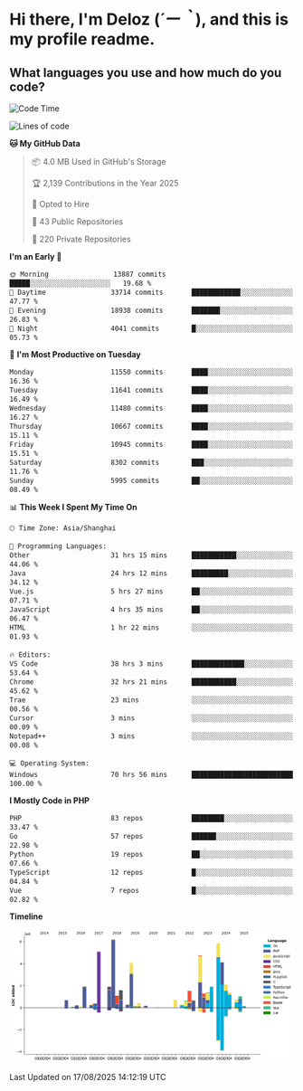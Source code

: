 # **Hi there, I'm Deloz (*´ー｀*), and this is my profile readme.**

## **What languages you use and how much do you code?**

<!--START_SECTION:waka-->
![Code Time](http://img.shields.io/badge/Code%20Time-7%2C169%20hrs%2056%20mins-blue)

![Lines of code](https://img.shields.io/badge/From%20Hello%20World%20I%27ve%20Written-52.8%20million%20lines%20of%20code-blue)

**🐱 My GitHub Data** 

> 📦 4.0 MB Used in GitHub's Storage 
 > 
> 🏆 2,139 Contributions in the Year 2025
 > 
> 💼 Opted to Hire
 > 
> 📜 43 Public Repositories 
 > 
> 🔑 220 Private Repositories 
 > 
**I'm an Early 🐤** 

```text
🌞 Morning                13887 commits       █████░░░░░░░░░░░░░░░░░░░░   19.68 % 
🌆 Daytime                33714 commits       ████████████░░░░░░░░░░░░░   47.77 % 
🌃 Evening                18938 commits       ███████░░░░░░░░░░░░░░░░░░   26.83 % 
🌙 Night                  4041 commits        █░░░░░░░░░░░░░░░░░░░░░░░░   05.73 % 
```
📅 **I'm Most Productive on Tuesday** 

```text
Monday                   11550 commits       ████░░░░░░░░░░░░░░░░░░░░░   16.36 % 
Tuesday                  11641 commits       ████░░░░░░░░░░░░░░░░░░░░░   16.49 % 
Wednesday                11480 commits       ████░░░░░░░░░░░░░░░░░░░░░   16.27 % 
Thursday                 10667 commits       ████░░░░░░░░░░░░░░░░░░░░░   15.11 % 
Friday                   10945 commits       ████░░░░░░░░░░░░░░░░░░░░░   15.51 % 
Saturday                 8302 commits        ███░░░░░░░░░░░░░░░░░░░░░░   11.76 % 
Sunday                   5995 commits        ██░░░░░░░░░░░░░░░░░░░░░░░   08.49 % 
```


📊 **This Week I Spent My Time On** 

```text
🕑︎ Time Zone: Asia/Shanghai

💬 Programming Languages: 
Other                    31 hrs 15 mins      ███████████░░░░░░░░░░░░░░   44.06 % 
Java                     24 hrs 12 mins      █████████░░░░░░░░░░░░░░░░   34.12 % 
Vue.js                   5 hrs 27 mins       ██░░░░░░░░░░░░░░░░░░░░░░░   07.71 % 
JavaScript               4 hrs 35 mins       ██░░░░░░░░░░░░░░░░░░░░░░░   06.47 % 
HTML                     1 hr 22 mins        ░░░░░░░░░░░░░░░░░░░░░░░░░   01.93 % 

🔥 Editors: 
VS Code                  38 hrs 3 mins       █████████████░░░░░░░░░░░░   53.64 % 
Chrome                   32 hrs 21 mins      ███████████░░░░░░░░░░░░░░   45.62 % 
Trae                     23 mins             ░░░░░░░░░░░░░░░░░░░░░░░░░   00.56 % 
Cursor                   3 mins              ░░░░░░░░░░░░░░░░░░░░░░░░░   00.09 % 
Notepad++                3 mins              ░░░░░░░░░░░░░░░░░░░░░░░░░   00.08 % 

💻 Operating System: 
Windows                  70 hrs 56 mins      █████████████████████████   100.00 % 
```

**I Mostly Code in PHP** 

```text
PHP                      83 repos            ████████░░░░░░░░░░░░░░░░░   33.47 % 
Go                       57 repos            ██████░░░░░░░░░░░░░░░░░░░   22.98 % 
Python                   19 repos            ██░░░░░░░░░░░░░░░░░░░░░░░   07.66 % 
TypeScript               12 repos            █░░░░░░░░░░░░░░░░░░░░░░░░   04.84 % 
Vue                      7 repos             █░░░░░░░░░░░░░░░░░░░░░░░░   02.82 % 
```



**Timeline**

![Lines of Code chart](https://raw.githubusercontent.com/deloz/deloz/main/assets/bar_graph.png)


 Last Updated on 17/08/2025 14:12:19 UTC
<!--END_SECTION:waka-->
